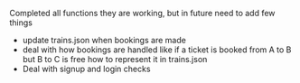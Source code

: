 Completed all functions they are working, but in future need to add few things
- update trains.json when bookings are made
- deal with how bookings are handled like if a ticket is booked from A to B but B to C is free how to represent it in trains.json
- Deal with signup and login checks
